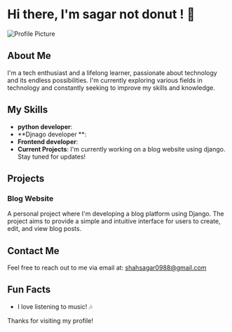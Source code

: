 # Hi there, I'm sagar not donut ! 👋

![Profile Picture]()

## About Me

I'm a tech enthusiast and a lifelong learner, passionate about technology and its endless possibilities. I'm currently exploring various fields in technology and constantly seeking to improve my skills and knowledge.

## My Skills

- **python developer**:
- **Djnago developer **:
- **Frontend developer**:
- **Current Projects**: I'm currently working on a blog website using django. Stay tuned for updates!

## Projects

### Blog Website
A personal project where I'm developing a blog platform using Django. The project aims to provide a simple and intuitive interface for users to create, edit, and view blog posts.

## Contact Me

Feel free to reach out to me via email at: [shahsagar0988@gmail.com](mailto:shahsagar0988@gmail.com)

## Fun Facts

- I love listening to music! 🎶

Thanks for visiting my profile!
